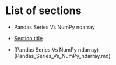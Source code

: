 # List of sections
- Pandas Series Vs NumPy ndarray

- [Section title](filename.md)
- [Pandas Series Vs NumPy ndarray)(Pandas_Series_Vs_NumPy_ndarray.md)

